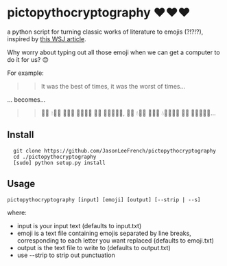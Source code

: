 pictopythocryptography ❤️❤️❤️
======================

a python script for turning classic works of literature to emojis (?!?!?), inspired by [this WSJ article](http://blogs.wsj.com/japanrealtime/2015/11/19/meet-the-author-who-translates-classic-literature-into-emoji/).

Why worry about typing out all those emoji when we can get a computer to do it for us? 😊

For example:

>> It was the best of times, it was the worst of times...

... becomes...

>> 🍦🌲 💧🍎🐍 🌲🎩🐘 🎱🐘🐍🌲 🏢🐸 🌲🍦🐵🐘🐍, 🍦🌲 💧🍎🐍 🌲🎩🐘 💧🏢🏃🐍🌲 🏢🐸 🌲🍦🐵🐘🐍...


Install
-------

```
  git clone https://github.com/JasonLeeFrench/pictopythocryptography
  cd ./pictopythocryptography
  [sudo] python setup.py install
```

Usage
-----

``
pictopythocryptography [input] [emoji] [output] [--strip | --s]
``

where:

* input is your input text (defaults to input.txt)
* emoji is a text file containing emojis separated by line breaks, corresponding to each letter you want replaced (defaults to emoji.txt)
* output is the text file to write to (defaults to output.txt)
* use --strip to strip out punctuation

